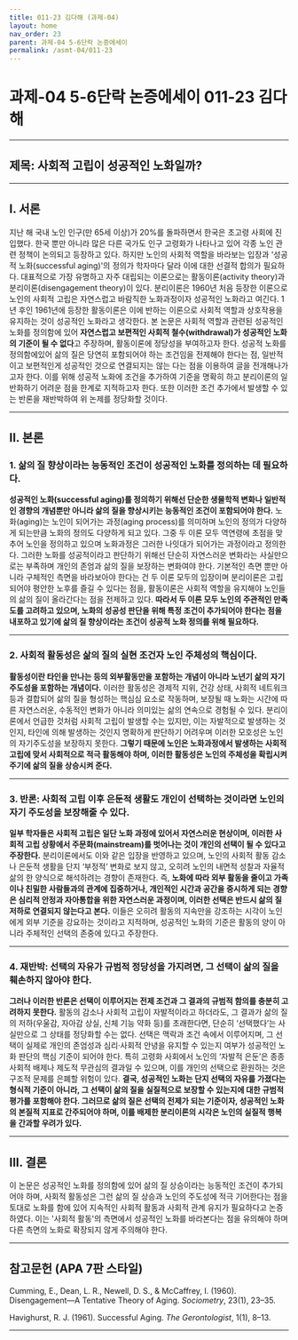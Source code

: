 ```yaml
---
title: 011-23 김다해 (과제-04)
layout: home
nav_order: 23
parent: 과제-04 5-6단락 논증에세이
permalink: /asmt-04/011-23
---
```


# 과제-04 5-6단락 논증에세이 011-23 김다해 

---

## 제목: 사회적 고립이 성공적인 노화일까?

---

## I. 서론

지난 해 국내 노인 인구(만 65세 이상)가 20%를 돌파하면서 한국은 초고령 사회에 진입했다. 한국 뿐만 아니라 많은 다른 국가도 인구 고령화가 나타나고 있어 각종 노인 관련 정책이 논의되고 등장하고 있다. 하지만 노인의 사회적 역할을 바라보는 입장과 '성공적 노화(successful aging)'의 정의가 학자마다 달라 이에 대한 선결적 합의가 필요하다. 대표적으로 가장 유명하고 자주 대립되는 이론으로는 활동이론(activity theory)과 분리이론(disengagement theory)이 있다. 분리이론은 1960년 처음 등장한 이론으로 노인의 사회적 고립은 자연스럽고 바람직한 노화과정이자 성공적인 노화라고 여긴다. 1년 후인 1961년에 등장한 활동이론은 이에 반하는 이론으로 사회적 역할과 상호작용을 유지하는 것이 성공적인 노화라고 생각한다. 본 논문은 사회적 역할과 관련된 성공적인 노화를 정의함에 있어 **자연스럽고 보편적인 사회적 철수(withdrawal)가 성공적인 노화의 기준이 될 수 없다**고 주장하며, 활동이론에 정당성을 부여하고자 한다. 성공적 노화를 정의함에있어 삶의 질은 당연히 포함되어야 하는 조건임을 전제해야 한다는 점, 일반적이고 보편적인게 성공적인 것으로 연결되지는 않는 다는 점을 이용하여 글을 전개해나가고자 한다. 이를 위해 성공적 노화에 조건을 추가하여 기준을 명확히 하고 분리이론의 일반화하기 어려운 점을 한계로 지적하고자 한다. 또한 이러한 조건 추가에서 발생할 수 있는 반론을 재반박하여 위 논제를 정당화할 것이다.

---

## II. 본론

### 1. 삶의 질 향상이라는 능동적인 조건이 성공적인 노화를 정의하는 데 필요하다.

**성공적인 노화(successful aging)를 정의하기 위해선 단순한 생물학적 변화나 일반적인 경향의 개념뿐만 아니라 삶의 질을 향상시키는 능동적인 조건이 포함되어야 한다.** 노화(aging)는 노인이 되어가는 과정(aging process)를 의미하며 노인의 정의가 다양하게 되는만큼 노화의 정의도 다양하게 되고 있다. 그중 두 이론 모두 역연령에 초점을 맞추어 노인을 정의하고 있으며 노화과정은 그러한 나잇대가 되어가는 과정이라고 정의한다. 그러한 노화를 성공적이라고 판단하기 위해선 단순히 자연스러운 변화라는 사실만으로는 부족하며 개인의 존엄과 삶의 질을 보장하는 변화여야 한다. 기본적인 측면 뿐만 아니라 구체적인 측면을 바라보아야 한다는 건 두 이론 모두의 입장이며 분리이론은 고립되어야 평안한 노후를 즐길 수 있다는 점을, 활동이론은 사회적 역할을 유지해야 노인들의 삶의 질이 올라간다는 점을 전제하고 있다. **따라서 두 이론 모두 노인의 주관적인 만족도를 고려하고 있으며, 노화의 성공성 판단을 위해 특정 조건이 추가되어야 한다는 점을 내포하고 있기에 삶의 질 향상이라는 조건이 성공적 노화 정의를 위해 필요하다.**

---

### 2. 사회적 활동성은 삶의 질의 실현 조건자 노인 주체성의 핵심이다.

**활동성이란 타인을 만나는 등의 외부활동만을 포함하는 개념이 아니라 노년기 삶의 자기주도성을 포함하는 개념이다.** 이러한 활동성은 경제적 지위, 건강 상태, 사회적 네트워크 등과 결합되어 삶의 질을 형성하는 핵심심 요소로 작동하며, 보장될 때 노화는 시간에 따른 자연스러운, 수동적인 변화가 아니라 의미있는 삶의 연속으로 경험될 수 있다. 분리이론에서 언급한 것처럼 사회적 고립이 발생할 수는 있지만, 이는 자발적으로 발생하는 것인지, 타인에 의해 발생하는 것인지 명확하게 판단하기 어려우며 이러한 모호성은 노인의 자기주도성을 보장하지 못한다. **그렇기 때문에 노인은 노화과정에서 발생하는 사회적 고립에 맞서 사회적으로 적극 활동해야 하며, 이러한 활동성은 노인의 주체성을 확립시켜 주기에 삶의 질을 상승시켜 준다.**

---

### 3. 반론: 사회적 고립 이후 은둔적 생활도 개인이 선택하는 것이라면 노인의 자기 주도성을 보장해줄 수 있다.

**일부 학자들은 사회적 고립은 일단 노화 과정에 있어서 자연스러운 현상이며, 이러한 사회적 고립 상황에서 주문화(mainstream)를 벗어나는 것이 개인의 선택이 될 수 있다고 주장한다.** 분리이론에서도 이와 같은 입장을 반영하고 있으며, 노인의 사회적 활동 감소나 은둔적 생활을 단지 ‘부정적’ 변화로 보지 않고, 오히려 노인의 내면적 성찰과 자율적 삶의 한 양식으로 해석하려는 경향이 존재한다. 즉, **노화에 따라 외부 활동을 줄이고 가족이나 친밀한 사람들과의 관계에 집중하거나, 개인적인 시간과 공간을 중시하게 되는 경향은 심리적 안정과 자아통합을 위한 자연스러운 과정이며, 이러한 선택은 반드시 삶의 질 저하로 연결되지 않는다고 본다.** 이들은 오히려 활동의 지속만을 강조하는 시각이 노인에게 외부 기준을 강요하는 것이라고 지적하며, 성공적인 노화의 기준은 활동의 양이 아니라 주체적인 선택의 존중에 있다고 주장한다.

---

### 4. 재반박: 선택의 자유가 규범적 정당성을 가지려면, 그 선택이 삶의 질을 훼손하지 않아야 한다.

**그러나 이러한 반론은 선택이 이루어지는 전제 조건과 그 결과의 규범적 함의를 충분히 고려하지 못한다.** 활동의 감소나 사회적 고립이 자발적이라고 하더라도, 그 결과가 삶의 질의 저하(우울감, 자아감 상실, 신체 기능 약화 등)를 초래한다면, 단순히 ‘선택했다’는 사실만으로 그 상태를 정당화할 수는 없다. 선택은 맥락과 조건 속에서 이루어지며, 그 선택이 실제로 개인의 존엄성과 심리·사회적 안녕을 유지할 수 있는지 여부가 성공적인 노화 판단의 핵심 기준이 되어야 한다. 특히 고령화 사회에서 노인의 ‘자발적 은둔’은 종종 사회적 배제나 제도적 무관심의 결과일 수 있으며, 이를 개인의 선택으로 환원하는 것은 구조적 문제를 은폐할 위험이 있다. **결국, 성공적인 노화는 단지 선택의 자유를 가졌다는 형식적 기준이 아니라, 그 선택이 삶의 질을 실질적으로 보장할 수 있는지에 대한 규범적 평가를 포함해야 한다. 그러므로 삶의 질은 선택의 전제가 되는 기준이자, 성공적인 노화의 본질적 지표로 간주되어야 하며, 이를 배제한 분리이론의 시각은 노인의 실질적 행복을 간과할 우려가 있다.**

---

## III. 결론 

이 논문은 성공적인 노화를 정의함에 있어 삶의 질 상승이라는 능동적인 조건이 추가되어야 하며, 사회적 활동성은 그런 삶의 질 상승과 노인의 주도성에 적극 기어한다는 점을 토대로 노화를 함에 있어 지속적인 사회적 활동과 사회적 관계 유지가 필요하다고 논증하였다. 이는 '사회적 활동'의 측면에서 성공적인 노화를 바라본다는 점을 유의해야 하며 다른 측면의 노화로 확장되지 않게 주의해야 한다.

---

## 참고문헌 (APA 7판 스타일)

Cumming, E., Dean, L. R., Newell, D. S., & McCaffrey, I. (1960). Disengagement—A Tentative Theory of Aging. *Sociometry*, 23(1), 23–35.

Havighurst, R. J. (1961). Successful Aging. *The Gerontologist*, 1(1), 8–13.

---

